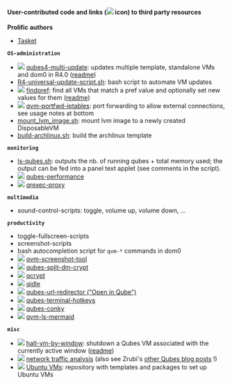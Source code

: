 #### User-contributed code and links (![](/_res/l.png) icon) to third party resources ####

**Prolific authors**
- [Tasket](https://github.com/tasket)

**`OS-administration`**
- ![](/_res/l.png) [qubes4-multi-update](https://github.com/tasket/Qubes-scripts/blob/master/qubes4-multi-update): updates multiple template, standalone VMs and dom0 in R4.0 ([readme](https://github.com/tasket/Qubes-scripts#qubes4-multi-update))
- [R4-universal-update-script.sh](/code/OS-administration/R4-universal-update-script.sh): bash script to automate VM updates
- ![](/_res/l.png) [findpref](https://github.com/tasket/Qubes-scripts/blob/master/findpref): find all VMs that match a pref value and optionally set new values for them ([readme](https://github.com/tasket/Qubes-scripts#findpref))
- ![](/_res/l.png) [qvm-portfwd-iptables](https://gist.github.com/fepitre/941d7161ae1150d90e15f778027e3248): port forwarding to allow external connections, see usage notes at bottom 
- [mount_lvm_image.sh](/code/OS-administration/mount_lvm_image.sh): mount lvm image to a newly created DisposableVM
- [build-archlinux.sh](/code/OS-administration/build-archlinux.sh): build the archlinux template
 
**`monitoring`**
- [ls-qubes.sh](/code/monitoring/ls-qubes.sh): outputs the nb. of running qubes + total memory used; the output can be fed into a panel text applet (see comments in the script).
- ![](/_res/l.png) [qubes-performance](https://github.com/3hhh/qubes-performance)
- ![](/_res/l.png) [qrexec-proxy](https://github.com/3hhh/qubes-qrexec-proxy)

**`multimedia`**
- sound-control-scripts: toggle, volume up, volume down, ...

**`productivity`**
- toggle-fullscreen-scripts
- screenshot-scripts
- bash autocompletion script for `qvm-*` commands in dom0
- ![](/_res/l.png) [qvm-screenshot-tool](https://github.com/evadogstar/qvm-screenshot-tool)
- ![](/_res/l.png) [qubes-split-dm-crypt](https://github.com/rustybird/qubes-split-dm-crypt)
- ![](/_res/l.png) [qcrypt](https://github.com/3hhh/qcrypt)
- ![](/_res/l.png) [qidle](https://github.com/3hhh/qidle)
- ![](/_res/l.png) [qubes-url-redirector ("Open in Qube")](https://github.com/raffaeleflorio/qubes-url-redirector/)
- ![](/_res/l.png) [qubes-terminal-hotkeys](https://github.com/3hhh/qubes-terminal-hotkeys)
- ![](/_res/l.png) [qubes-conky](https://github.com/3hhh/qubes-conky)
- ![](/_res/l.png) [qvm-ls-mermaid](https://github.com/3hhh/qvm-ls-mermaid)

**`misc`**
- ![](/_res/l.png) [halt-vm-by-window](https://github.com/tasket/Qubes-scripts/blob/master/halt-vm-by-window): shutdown a Qubes VM associated with the currently active window ([readme](https://github.com/tasket/Qubes-scripts#halt-vm-by-window))
- ![](/_res/l.png) [network traffic analysis](http://zrubi.hu/en/2017/traffic-analysis-qubes/) (also see Zrubi's [other Qubes blog posts](http://zrubi.hu/en/category/virtualization/qubes/) !)
- ![](/_res/l.png) [Ubuntu VMs](http://qubes.3isec.org/): repository with templates and packages to set up Ubuntu VMs
